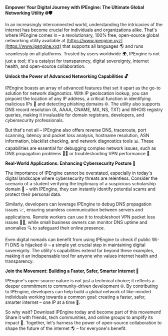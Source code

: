 **Empower Your Digital Journey with IPEngine: The Ultimate Global Networking Utility 🌐🛡️**

In an increasingly interconnected world, understanding the intricacies of the internet has become crucial for individuals and organizations alike. That's where IPEngine comes in – a revolutionary, 100% free, open-source global networking utility available at [https://www.ipengine.xyz](https://www.ipengine.xyz) that supports all languages 🌎 and runs seamlessly on all platforms. Trusted by users worldwide 🌍, IPEngine is not just a tool; it's a catalyst for transparency, digital sovereignty, internet health, and open-source collaboration.

**Unlock the Power of Advanced Networking Capabilities 🔓**

IPEngine boasts an array of advanced features that set it apart as the go-to solution for network diagnostics. With IP geolocation lookup, you can pinpoint the location of any IP address, a critical function in identifying malicious IPs 🚨 and detecting phishing domains 🌐. The utility also supports DNS record resolution (A, AAAA, CNAME, MX, NS, TXT) and WHOIS registry queries, making it invaluable for domain registrars, developers, and cybersecurity professionals.

But that's not all – IPEngine also offers reverse DNS, traceroute, port scanning, latency and packet loss analysis, hostname resolution, ASN information, blacklist checking, and network diagnostics tools 📊. These capabilities are essential for debugging complex network issues, such as DNS propagation problems 👩‍💻 or troubleshooting VPN performance 🚀.

**Real-World Applications: Enhancing Cybersecurity Posture 🔐**

The importance of IPEngine cannot be overstated, especially in today's digital landscape where cybersecurity threats are relentless. Consider the scenario of a student verifying the legitimacy of a suspicious scholarship domain 💸 – with IPEngine, they can instantly identify potential scams and protect their personal data.

Similarly, developers can leverage IPEngine to debug DNS propagation issues 📈, ensuring seamless communication between servers and applications. Remote workers can use it to troubleshoot VPN packet loss issues 👩‍💻, while small business owners can monitor DNS uptime and anomalies 🔍 to safeguard their online presence.

Even digital nomads can benefit from using IPEngine to check if public Wi-Fi DNS is hijacked 🌐 – a simple yet crucial step in maintaining digital sovereignty. The utility's capabilities extend far beyond these examples, making it an indispensable tool for anyone who values internet health and transparency.

**Join the Movement: Building a Faster, Safer, Smarter Internet 🚀**

IPEngine's open-source nature is not just a technical choice; it reflects a deeper commitment to community-driven development 🌐. By contributing to IPEngine, developers can help build a global network of like-minded individuals working towards a common goal: creating a faster, safer, smarter internet – one IP at a time 🔩.

So why wait? Download IPEngine today and become part of this movement! Share it with friends, tech communities, and online groups to amplify its impact 📢. Together, let's harness the power of open-source collaboration to shape the future of the internet 🌎 – for everyone's benefit.